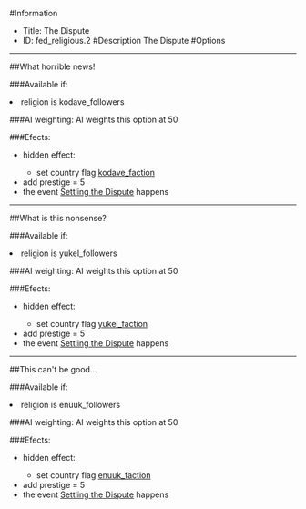 #Information
 - Title: The Dispute
 - ID: fed_religious.2
#Description
The Dispute
#Options

___
##What horrible news!

###Available if:
<li>religion is kodave_followers</li>

###AI weighting:
AI weights this option at 50


###Efects:<ul><li>hidden effect:</li><ul><li>set country flag [kodave_faction](../flags/kodave_faction.md)</li></ul><li>add prestige = 5</li><li>the event [Settling the Dispute](../events/settling_the_dispute.md) happens</li></ul>

___
##What is this nonsense?

###Available if:
<li>religion is yukel_followers</li>

###AI weighting:
AI weights this option at 50


###Efects:<ul><li>hidden effect:</li><ul><li>set country flag [yukel_faction](../flags/yukel_faction.md)</li></ul><li>add prestige = 5</li><li>the event [Settling the Dispute](../events/settling_the_dispute.md) happens</li></ul>

___
##This can't be good...

###Available if:
<li>religion is enuuk_followers</li>

###AI weighting:
AI weights this option at 50


###Efects:<ul><li>hidden effect:</li><ul><li>set country flag [enuuk_faction](../flags/enuuk_faction.md)</li></ul><li>add prestige = 5</li><li>the event [Settling the Dispute](../events/settling_the_dispute.md) happens</li></ul>
